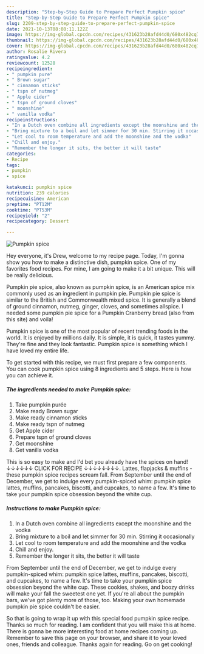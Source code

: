 ```yaml
---
description: "Step-by-Step Guide to Prepare Perfect Pumpkin spice"
title: "Step-by-Step Guide to Prepare Perfect Pumpkin spice"
slug: 2209-step-by-step-guide-to-prepare-perfect-pumpkin-spice
date: 2021-10-13T08:08:11.122Z
image: https://img-global.cpcdn.com/recipes/431623b28afd44d0/680x482cq70/pumpkin-spice-recipe-main-photo.jpg
thumbnail: https://img-global.cpcdn.com/recipes/431623b28afd44d0/680x482cq70/pumpkin-spice-recipe-main-photo.jpg
cover: https://img-global.cpcdn.com/recipes/431623b28afd44d0/680x482cq70/pumpkin-spice-recipe-main-photo.jpg
author: Rosalie Rivera
ratingvalue: 4.2
reviewcount: 12528
recipeingredient:
- " pumpkin pure"
- " Brown sugar"
- " cinnamon sticks"
- " tspn of nutmeg"
- " Apple cider"
- " tspn of ground cloves"
- " moonshine"
- " vanilla vodka"
recipeinstructions:
- "In a Dutch oven combine all ingredients except the moonshine and the vodka"
- "Bring mixture to a boil and let simmer for 30 min. Stirring it occasionally"
- "Let cool to room temperature and add the moonshine and the vodka"
- "Chill and enjoy."
- "Remember the longer it sits, the better it will taste"
categories:
- Recipe
tags:
- pumpkin
- spice

katakunci: pumpkin spice 
nutrition: 239 calories
recipecuisine: American
preptime: "PT12M"
cooktime: "PT53M"
recipeyield: "2"
recipecategory: Dessert

---
```



![Pumpkin spice](https://img-global.cpcdn.com/recipes/431623b28afd44d0/680x482cq70/pumpkin-spice-recipe-main-photo.jpg)

Hey everyone, it's Drew, welcome to my recipe page. Today, I'm gonna show you how to make a distinctive dish, pumpkin spice. One of my favorites food recipes. For mine, I am going to make it a bit unique. This will be really delicious.

Pumpkin pie spice, also known as pumpkin spice, is an American spice mix commonly used as an ingredient in pumpkin pie. Pumpkin pie spice is similar to the British and Commonwealth mixed spice. It is generally a blend of ground cinnamon, nutmeg, ginger, cloves, and sometimes allspice. I needed some pumpkin pie spice for a Pumpkin Cranberry bread (also from this site) and voila!

Pumpkin spice is one of the most popular of recent trending foods in the world. It is enjoyed by millions daily. It is simple, it is quick, it tastes yummy. They're fine and they look fantastic. Pumpkin spice is something which I have loved my entire life.


To get started with this recipe, we must first prepare a few components. You can cook pumpkin spice using 8 ingredients and 5 steps. Here is how you can achieve it.

<!--inarticleads1-->

##### The ingredients needed to make Pumpkin spice:

1. Take  pumpkin purée
1. Make ready  Brown sugar
1. Make ready  cinnamon sticks
1. Make ready  tspn of nutmeg
1. Get  Apple cider
1. Prepare  tspn of ground cloves
1. Get  moonshine
1. Get  vanilla vodka


This is so easy to make and I&#39;d bet you already have the spices on hand!↓↓↓↓↓↓ CLICK FOR RECIPE ↓↓↓↓↓↓↓↓. Lattes, flapjacks &amp; muffins - these pumpkin spice recipes scream fall. From September until the end of December, we get to indulge every pumpkin-spiced whim: pumpkin spice lattes, muffins, pancakes, biscotti, and cupcakes, to name a few. It&#39;s time to take your pumpkin spice obsession beyond the white cup. 

<!--inarticleads2-->

##### Instructions to make Pumpkin spice:

1. In a Dutch oven combine all ingredients except the moonshine and the vodka
1. Bring mixture to a boil and let simmer for 30 min. Stirring it occasionally
1. Let cool to room temperature and add the moonshine and the vodka
1. Chill and enjoy.
1. Remember the longer it sits, the better it will taste


From September until the end of December, we get to indulge every pumpkin-spiced whim: pumpkin spice lattes, muffins, pancakes, biscotti, and cupcakes, to name a few. It&#39;s time to take your pumpkin spice obsession beyond the white cup. These cookies, shakes, and boozy drinks will make your fall the sweetest one yet. If you&#39;re all about the pumpkin bars, we&#39;ve got plenty more of those, too. Making your own homemade pumpkin pie spice couldn&#39;t be easier. 

So that is going to wrap it up with this special food pumpkin spice recipe. Thanks so much for reading. I am confident that you will make this at home. There is gonna be more interesting food at home recipes coming up. Remember to save this page on your browser, and share it to your loved ones, friends and colleague. Thanks again for reading. Go on get cooking!
